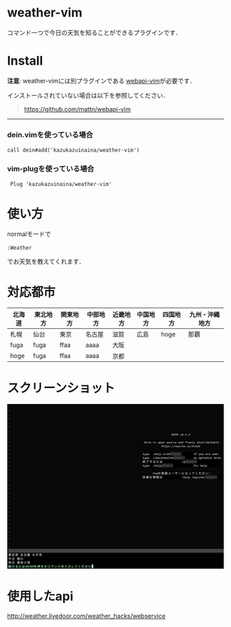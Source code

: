 # weather-vim

コマンド一つで今日の天気を知ることができるプラグインです．

# Install

**注意**: weather-vimには別プラグインである
[webapi-vim](https://github.com/mattn/webapi-vim)が必要です．

インストールされていない場合は以下を参照してください．

> https://github.com/mattn/webapi-vim

---

### dein.vimを使っている場合

```
call dein#add('kazukazuinaina/weather-vim')
```

### vim-plugを使っている場合

```
 Plug 'kazukazuinaina/weather-vim'
```

# 使い方

normalモードで

```
:Weather
```
でお天気を教えてくれます．

# 対応都市
|北海道|東北地方|関東地方|中部地方|近畿地方|中国地方|四国地方|九州・沖縄地方|
|------|--------|--------|--------|--------|--------|--------|--------------|
|札幌|仙台|東京|名古屋|滋賀|広島|hoge|那覇|
|fuga|fuga|ffaa|aaaa|大阪|
|hoge|fuga|ffaa|aaaa|京都|

# スクリーンショット

![例](./weather-vim.png)

# 使用したapi
http://weather.livedoor.com/weather_hacks/webservice

